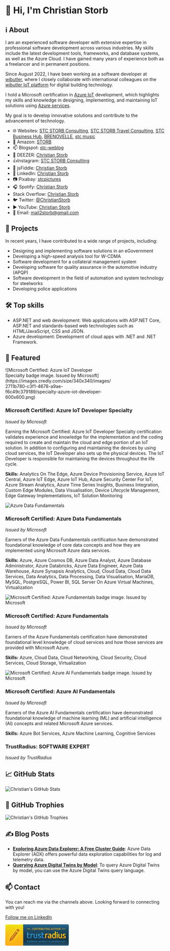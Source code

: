 # 👋 Hi, I'm Christian Storb  

## ℹ️ About  
I am an experienced software developer with extensive expertise in professional software development across various industries. My skills include the latest development tools, frameworks, and database systems, as well as the Azure Cloud. I have gained many years of experience both as a freelancer and in permanent positions.  

Since August 2022, I have been working as a software developer at [wibutler](https://dbt-platform.com/), where I closely collaborate with international colleagues on the [wibutler IoT platform](https://wibutler-iot.com/) for digital building technology.  

I hold a Microsoft certification in [Azure IoT](https://azure.microsoft.com/en-gb/solutions/iot) development, which highlights my skills and knowledge in designing, implementing, and maintaining IoT solutions using [Azure services](https://azure.microsoft.com/en-gb/products).  

My goal is to develop innovative solutions and contribute to the advancement of technology.  

- 🌐 Websites: [STC STORB Consulting](https://storbconsulting.kesug.com/), [STC STORB Travel Consulting](https://storbtravel.wordpress.com/), [STC Business Hub](https://storbconsulting.kesug.com/), [BRENOVELLE](https://hub.4lima.de/), [stc music](https://sites.google.com/view/stc-music/home)
- 🛒 Amazon: [STORB](https://www.amazon.de/sp?ie=UTF8&seller=A3RBQE296XWBLJ)
- 📫 Blogspot: [stc-weblog](https://stc-weblog.blogspot.com/)
- 🎵 DEEZER: [Christian Storb](https://www.deezer.com/de/artist/11667829)
- 👍Instagram: [STC STORB Consulting](https://www.instagram.com/storbconsulting)
- 🎻 jsFiddle: [Christian Storb](https://jsfiddle.net/u/chstorb/fiddles/)
- 💼 LinkedIn: [Christian Storb](https://www.linkedin.com/in/christian-storb-326249aa)
- 📷 Pixabay: [stcpictures](https://pixabay.com/users/stcpictures-11034844/)
- 🎧 Spotify: [Christian Storb](https://open.spotify.com/intl-de/artist/2hnGbPtHIj3L3xWY6g41l3)
- Stack Overflow: [Christian Storb](https://stackoverflow.com/users/4441032/christian-storb)
- 🐦 Twitter: [@ChristianStorb](https://twitter.com/ChristianStorb)
- ▶️ YouTube: [Christian Storb](https://www.youtube.com/@christianstorb)
- 📧 Email: [mail2storb@gmail.com](mailto:mail2storb@gmail.com)

## 🚀 Projects  
In recent years, I have contributed to a wide range of projects, including:  

- Designing and implementing software solutions in an eGovernment
- Developing a high-speed analysis tool for W-CDMA
- Software development for a collateral management system
- Developing software for quality assurance in the automotive industry (APQP)
- Software development in the field of automation and system technology for steelworks
- Developing police applications

## 🛠️ Top skills  
- ASP.NET and web development: Web applications with ASP.NET Core, ASP.NET and standards-based web technologies such as HTML/JavaScript, CSS and JSON.
- Azure development: Development of cloud apps with .NET and .NET Framework.  

## 🎯 Featured  
<div style="width:340px;">
![Microsoft Certified: Azure IoT Developer Specialty badge image. Issued by Microsoft](https://images.credly.com/size/340x340/images/2711b780-c3f1-4678-a9ae-f6c49c379189/specialty-azure-iot-developer-600x600.png)
</div>

### Microsoft Certified: Azure IoT Developer Specialty  

*Issued by Microsoft*  

Earning the Microsoft Certified: Azure IoT Developer Specialty certification validates experience and knowledge for the implementation and the coding required to create and maintain the cloud and edge portion of an IoT solution. In addition to configuring and maintaining the devices by using cloud services, the IoT Developer also sets up the physical devices. The IoT Developer is responsible for maintaining the devices throughout the life cycle.  

**Skills:** Analytics On The Edge, Azure Device Provisioning Service, Azure IoT Central, Azure IoT Edge, Azure IoT Hub, Azure Security Center For IoT, Azure Stream Analytics, Azure Time Series Insights, Business Integration, Custom Edge Modules, Data Visualisation, Device Lifecycle Management, Edge Gateway Implementations, IoT Solution Monitoring  

![Azure Data Fundamentals](https://images.credly.com/size/340x340/images/70eb1e3f-d4de-4377-a062-b20fb29594ea/azure-data-fundamentals-600x600.png)

### Microsoft Certified: Azure Data Fundamentals  

*Issued by Microsoft*  

Earners of the Azure Data Fundamentals certification have demonstrated foundational knowledge of core data concepts and how they are implemented using Microsoft Azure data services.  

**Skills:** Azure, Azure Cosmos DB, Azure Data Analyst, Azure Database Administrator, Azure Databricks, Azure Data Engineer, Azure Data Warehouse, Azure Synapsis Analytics, Cloud, Cloud Data, Cloud Data Services, Data Analytics, Data Processing, Data Visualisation, MariaDB, MySQL, PostgreSQL, Power BI, SQL Server On Azure Virtual Machines, Virtualization  
  
![Microsoft Certified: Azure Fundamentals badge image. Issued by Microsoft](https://images.credly.com/size/340x340/images/be8fcaeb-c769-4858-b567-ffaaa73ce8cf/image.png)

### Microsoft Certified: Azure Fundamentals  

*Issued by Microsoft*  

Earners of the Azure Fundamentals certification have demonstrated foundational level knowledge of cloud services and how those services are provided with Microsoft Azure.  

**Skills:** Azure, Cloud Data, Cloud Networking, Cloud Security, Cloud Services, Cloud Storage, Virtualization  
  
![Microsoft Certified: Azure AI Fundamentals badge image. Issued by Microsoft](https://images.credly.com/size/340x340/images/4136ced8-75d5-4afb-8677-40b6236e2672/azure-ai-fundamentals-600x600.png)

### Microsoft Certified: Azure AI Fundamentals  

*Issued by Microsoft*  

Earners of the Azure AI Fundamentals certification have demonstrated foundational knowledge of machine learning (ML) and artificial intelligence (AI) concepts and related Microsoft Azure services.

**Skills:** Azure Bot Services, Azure Machine Learning, Cognitive Services  

### TrustRadius: SOFTWARE EXPERT  

*Issued by TrustRadius*  

## 📈 GitHub Stats  
![Christian's GitHub Stats](https://github-readme-stats.vercel.app/api?username=chstorb&show_icons=true&theme=radical)

## 🌟 GitHub Trophies
![Christian's GitHub Trophies](https://github-profile-trophy.vercel.app/?username=chstorb&theme=radical)

## ✍️ Blog Posts  
- [**Exploring Azure Data Explorer: A Free Cluster Guide**](https://storbconsulting.wordpress.com/2023/10/15/exploring-azure-data-explorer-a-free-cluster-guide/): Azure Data Explorer (ADX) offers powerful data exploration capabilities for log and telemetry data.
- [**Querying Azure Digital Twins by Model**](https://storbconsulting.wordpress.com/2023/10/18/querying-azure-digital-twins-by-model/): To query Azure Digital Twins by model, you can use the Azure Digital Twins query language.

## 📫 Contact  
You can reach me via the channels above. Looking forward to connecting with you!  

[Follow me on LinkedIn](https://www.linkedin.com/mynetwork/discovery-see-all/?usecase=PEOPLE_FOLLOWS&followMember=christian-storb-326249aa)  

[![TrustRadius](https://github.com/chstorb/chstorb/raw/main/assets/images/tr_author_badge.png)](https://www.trustradius.com/)  

<!---
chstorb/chstorb is a ✨ special ✨ repository because its `README.md` (this file) appears on your GitHub profile.
You can click the Preview link to take a look at your changes.
--->
